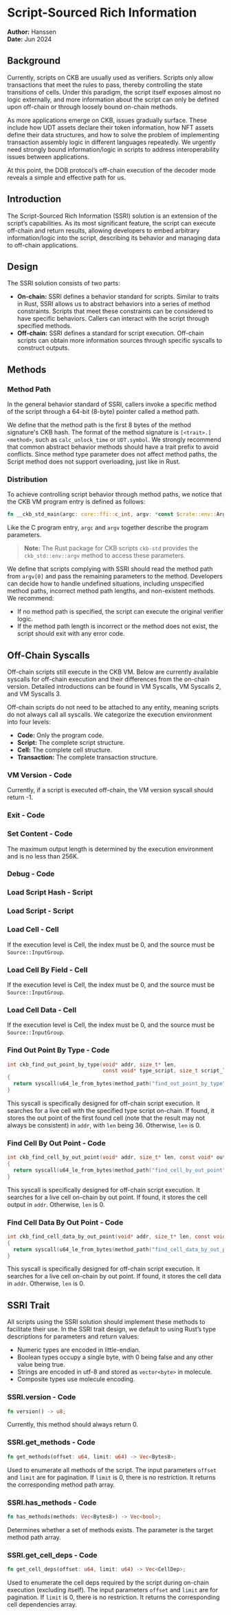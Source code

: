 # Script-Sourced Rich Information

**Author:** Hanssen  
**Date:** Jun 2024

## Background
Currently, scripts on CKB are usually used as verifiers. Scripts only allow transactions that meet the rules to pass, thereby controlling the state transitions of cells. Under this paradigm, the script itself exposes almost no logic externally, and more information about the script can only be defined upon off-chain or through loosely bound on-chain methods.

As more applications emerge on CKB, issues gradually surface. These include how UDT assets declare their token information, how NFT assets define their data structures, and how to solve the problem of implementing transaction assembly logic in different languages repeatedly. We urgently need strongly bound information/logic in scripts to address interoperability issues between applications.

At this point, the DOB protocol’s off-chain execution of the decoder mode reveals a simple and effective path for us.

## Introduction
The Script-Sourced Rich Information (SSRI) solution is an extension of the script’s capabilities. As its most significant feature, the script can execute off-chain and return results, allowing developers to embed arbitrary information/logic into the script, describing its behavior and managing data to off-chain applications.

## Design

The SSRI solution consists of two parts:

- **On-chain:** SSRI defines a behavior standard for scripts. Similar to traits in Rust, SSRI allows us to abstract behaviors into a series of method constraints. Scripts that meet these constraints can be considered to have specific behaviors. Callers can interact with the script through specified methods.
- **Off-chain:** SSRI defines a standard for script execution. Off-chain scripts can obtain more information sources through specific syscalls to construct outputs.
## Methods

### Method Path
In the general behavior standard of SSRI, callers invoke a specific method of the script through a 64-bit (8-byte) pointer called a method path.

We define that the method path is the first 8 bytes of the method signature's CKB hash. The format of the method signature is `[<trait>.]<method>`, such as `calc_unlock_time` or `UDT.symbol`. We strongly recommend that common abstract behavior methods should have a trait prefix to avoid conflicts. Since method type parameter does not affect method paths, the Script method does not support overloading, just like in Rust.

### Distribution

To achieve controlling script behavior through method paths, we notice that the CKB VM program entry is defined as follows:

```rust
fn __ckb_std_main(argc: core::ffi::c_int, argv: *const $crate::env::Arg) -> i8;
```
Like the C program entry, `argc` and `argv` together describe the program parameters.

> **Note:** The Rust package for CKB scripts `ckb-std` provides the `ckb_std::env::argv` method to access these parameters.

We define that scripts complying with SSRI should read the method path from `argv[0]` and pass the remaining parameters to the method. Developers can decide how to handle undefined situations, including unspecified method paths, incorrect method path lengths, and non-existent methods. We recommend:

- If no method path is specified, the script can execute the original verifier logic.
- If the method path length is incorrect or the method does not exist, the script should exit with any error code.
## Off-Chain Syscalls

Off-chain scripts still execute in the CKB VM. Below are currently available syscalls for off-chain execution and their differences from the on-chain version. Detailed introductions can be found in VM Syscalls, VM Syscalls 2, and VM Syscalls 3.

Off-chain scripts do not need to be attached to any entity, meaning scripts do not always call all syscalls. We categorize the execution environment into four levels:

- **Code:** Only the program code.
- **Script:** The complete script structure.
- **Cell:** The complete cell structure.
- **Transaction:** The complete transaction structure.
### VM Version - Code

Currently, if a script is executed off-chain, the VM version syscall should return -1.

### Exit - Code

### Set Content - Code

The maximum output length is determined by the execution environment and is no less than 256K.

### Debug - Code

### Load Script Hash - Script

### Load Script - Script

### Load Cell - Cell

If the execution level is Cell, the index must be 0, and the source must be `Source::InputGroup`.

### Load Cell By Field - Cell

If the execution level is Cell, the index must be 0, and the source must be `Source::InputGroup`.

### Load Cell Data - Cell

If the execution level is Cell, the index must be 0, and the source must be `Source::InputGroup`.

### Find Out Point By Type - Code

```c
int ckb_find_out_point_by_type(void* addr, size_t* len,
                               const void* type_script, size_t script_len)
{
  return syscall(u64_le_from_bytes(method_path("find_out_point_by_type")), addr, len, type_script, script_len, 0, 0);
}
```

This syscall is specifically designed for off-chain script execution. It searches for a live cell with the specified type script on-chain. If found, it stores the out point of the first found cell (note that the result may not always be consistent) in `addr`, with `len` being 36. Otherwise, `len` is 0.

### Find Cell By Out Point - Code

```c
int ckb_find_cell_by_out_point(void* addr, size_t* len, const void* out_point)
{
  return syscall(u64_le_from_bytes(method_path("find_cell_by_out_point")), addr, len, out_point, 0, 0, 0);
}
```

This syscall is specifically designed for off-chain script execution. It searches for a live cell on-chain by out point. If found, it stores the cell output in `addr`. Otherwise, `len` is 0.

### Find Cell Data By Out Point - Code

```c
int ckb_find_cell_data_by_out_point(void* addr, size_t* len, const void* out_point)
{
  return syscall(u64_le_from_bytes(method_path("find_cell_data_by_out_point")), addr, len, out_point, 0, 0, 0);
}
```

This syscall is specifically designed for off-chain script execution. It searches for a live cell on-chain by out point. If found, it stores the cell data in `addr`. Otherwise, `len` is 0.

## SSRI Trait
All scripts using the SSRI solution should implement these methods to facilitate their use. In the SSRI trait design, we default to using Rust’s type descriptions for parameters and return values:

- Numeric types are encoded in little-endian.
- Boolean types occupy a single byte, with 0 being false and any other value being true.
- Strings are encoded in utf-8 and stored as `vector<byte>` in molecule.
- Composite types use molecule encoding.
### SSRI.version - Code

```rust
fn version() -> u8;
```

Currently, this method should always return 0.

### SSRI.get_methods - Code

```rust
fn get_methods(offset: u64, limit: u64) -> Vec<Bytes8>;
```

Used to enumerate all methods of the script. The input parameters `offset` and `limit` are for pagination. If `limit` is 0, there is no restriction. It returns the corresponding method path array.

### SSRI.has_methods - Code

```rust
fn has_methods(methods: Vec<Bytes8>) -> Vec<bool>;
```

Determines whether a set of methods exists. The parameter is the target method path array.

### SSRI.get_cell_deps - Code

```rust
fn get_cell_deps(offset: u64, limit: u64) -> Vec<CellDep>;
```

Used to enumerate the cell deps required by the script during on-chain execution (excluding itself). The input parameters `offset` and `limit` are for pagination. If `limit` is 0, there is no restriction. It returns the corresponding cell dependencies array.
